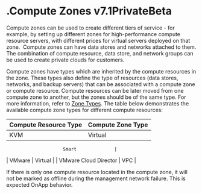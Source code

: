 # .Compute Zones v7.1PrivateBeta

Compute zones can be used to create different tiers of service - for example, by setting up different zones for high-performance compute resource servers, with different prices for virtual servers deployed on that zone. 
Compute zones can have data stores and networks attached to them. The combination of compute resource, data store, and network groups can be used to create private clouds for customers.

Compute zones have types which are inherited by the compute resources in the zone. These types also define the type of resources (data stores, networks, and backup servers) that can be associated with a compute zone or compute resource. Compute resources can be later moved from one compute zone to another, but the zones should be of the same type. For more information, refer to [Zone Types](.Zone_Types_v7.1PrivateBeta). The table below demonstrates the available compute zone types for different compute resources: 

| Compute Resource Type | Compute Zone Type |
|-----------------------|-------------------|
| KVM                   | Virtual           
                                            
                         Smart              |
| VMware                | Virtual           |
| VMware Cloud Director | VPC               |

If there is only one compute resource located in the compute zone, it will not be marked as offline during the management network failure. This is expected OnApp behavior.


